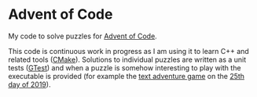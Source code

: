 # Advent of Code
My code to solve puzzles for [Advent of Code](https://adventofcode.com/).

This code is continuous work in progress as I am using it to learn C++ and
related tools ([CMake](https://cmake.org/)).
Solutions to individual puzzles are written as a unit tests
([GTest](https://github.com/google/googletest)) and when a puzzle is
somehow interesting to play with the executable is provided
(for example the [text adventure game](https://adventofcode.com/2019/day/25) on
the [25th day of 2019](2019/Cryostasis)).
